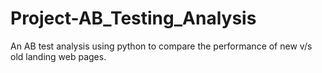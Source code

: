 # Project-AB_Testing_Analysis
An AB test analysis using python to compare the performance of new v/s old landing web pages. 
